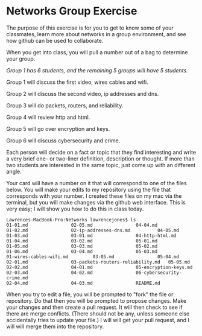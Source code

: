 # Networks Group Exercise

The purpose of this exercise is for you to get to know some of your classmates,
learn more about networks in a group environment, and see how github can be used to
collaborate.

When you get into class, you will pull a number out of a bag to determine your group.

*Group 1 has 6 students, and the remaining 5 groups will have 5 students.*

Group 1 will discuss the first video, wires cables and wifi.

Group 2 will discuss the second video, ip addresses and dns.

Group 3 will do packets, routers, and reliability.

Group 4 will review http and html.

Group 5 will go over encryption and keys.

Group 6 will discuss cybersecurity and crime.

Each person will decide on a fact or topic that they find interesting and write a
very brief one- or two-liner definition, description or thought. If more
than two students are interested in the same topic, just come up with an different
angle.

Your card will have a number on it that will correspond to one of the files below. You will make your edits to my repository using the file that corresponds with your number.
I created these files on my mac via the terminal, but you will make changes via the github web interface. This is very easy; I will show you how to do this in class today.


```
Lawrences-MacBook-Pro:Networks lawrencejones$ ls
01-01.md				02-05.md				04-04.md
01-02.md				02-ip-addresses-dns.md			04-05.md
01-03.md				03-01.md				04-http-html.md
01-04.md				03-02.md				05-01.md
01-05.md				03-03.md				05-02.md
01-06.md				03-04.md				05-03.md
01-wires-cables-wifi.md			03-05.md				05-04.md
02-01.md				03-packets-routers-reliability.md	05-05.md
02-02.md				04-01.md				05-encryption-keys.md
02-03.md				04-02.md				06-cybersecurity-crime.md
02-04.md				04-03.md				README.md

```
When you try to edit a file, you will be prompted to "fork" the file or repository. Do that then you will be prompted to propose changes. Make your changes and then create a pull request. It will then check to see if there are merge conflicts. (There should not be any, unless someone else accidentally tries to update your file.) I will will get your pull request, and I will will merge them into the repository.
